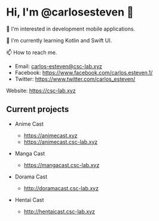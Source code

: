 # Hi, I'm @carlosesteven 👋

👀 I'm interested in development mobile applications.

🌱 I'm currently learning Kotlin and Swift UI.

📫 How to reach me.
  - Email: carlos-esteven@csc-lab.xyz
  - Facebook: https://www.facebook.com/carlos.esteven.1/
  - Twitter: https://www.twitter.com/carlos_esteven/

Website: https://csc-lab.xyz

## Current projects

  - Anime Cast
    - https://animecast.xyz
    - https://animecast.csc-lab.xyz
    
  - Manga Cast
    - https://mangacast.csc-lab.xyz
    
  - Dorama Cast
    - http://doramacast.csc-lab.xyz

  - Hentai Cast
    - http://hentaicast.csc-lab.xyz
